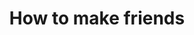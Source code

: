 ---
tag: how-to-make-friends
title: How to make friends
description: >-
  Learning how to make friends doesn't have to be difficult. If you follow these
  steps, then you can build a vibrant social life and escape a life of
  loneliness and isolation. 
hero:
  label:
  heading:
  text_markdown:
page_blocks:
  - _id: posts_relevant
---